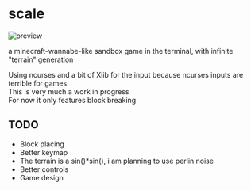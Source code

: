 # scale

![preview](http://w-v.fr/img/scale1.png)

a minecraft-wannabe-like sandbox game in the terminal, with infinite "terrain" generation


Using ncurses and a bit of Xlib for the input because ncurses inputs are terrible for games  
This is very much a work in progress  
For now it only features block breaking



## TODO

- Block placing
- Better keymap
- The terrain is a sin()*sin(), i am planning to use perlin noise
- Better controls
- Game design
